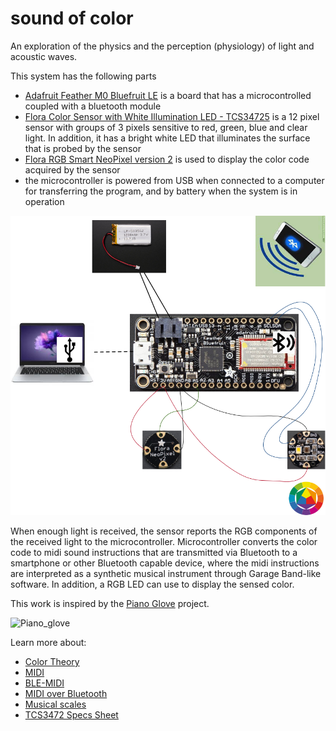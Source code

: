 # sound of color

An exploration of the physics and the perception (physiology) of light and acoustic waves.

This system has the following parts

- [Adafruit Feather M0 Bluefruit LE](https://www.adafruit.com/product/2995) is a board that has a microcontrolled coupled with a bluetooth module
- [Flora Color Sensor with White Illumination LED - TCS34725](https://www.adafruit.com/product/1356) is a 12 pixel sensor with groups of 3 pixels sensitive to red, green, blue and clear light. In addition, it has a bright white LED that illuminates the surface that is probed by the sensor
- [Flora RGB Smart NeoPixel version 2](https://www.adafruit.com/product/1260) is used to display the color code acquired by the sensor
- the microcontroller is powered from USB when connected to a computer for transferring the program, and by battery when the system is in operation

![Diagramatic representation of the system](/assets/diagram.png)


When enough light is received, the sensor reports the RGB components of the received light to the microcontroller. Microcontroller converts the color code to midi sound instructions that are transmitted via Bluetooth to a smartphone or other Bluetooth capable device, where the midi instructions are interpreted as a synthetic musical instrument through Garage Band-like software. In addition, a RGB LED can use to display the sensed color.

This work is inspired by the [Piano Glove](https://learn.adafruit.com/pianoglove) project.

![Piano_glove](https://cdn-learn.adafruit.com/assets/assets/000/010/099/small240/flora_IMG_2874.jpg?1396902320)


Learn more about:
- [Color Theory](https://en.wikipedia.org/wiki/Color_theory)
- [MIDI](https://en.wikipedia.org/wiki/MIDI)
- [BLE-MIDI](https://github.com/lathoub/Arduino-BLE-MIDI)
- [MIDI over Bluetooth](https://learn.adafruit.com/introducing-the-adafruit-nrf52840-feather/blemidi)
- [Musical scales](https://en.wikipedia.org/wiki/Scientific_pitch_notation)
- [TCS3472 Specs Sheet](https://cdn-shop.adafruit.com/datasheets/TCS34725.pdf)
